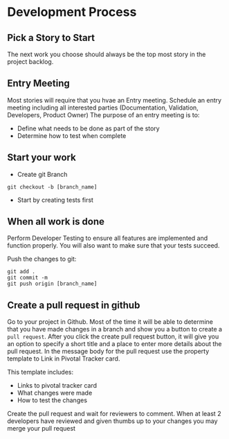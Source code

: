 # Development Process
## Pick a Story to Start
The next work you choose should always be the top most story in the project backlog.

## Entry Meeting
Most stories will require that you hvae an Entry meeting.  Schedule an entry meeting including all interested parties (Documentation, Validation, Developers, Product Owner)
The purpose of an entry meeting is to:
- Define what needs to be done as part of the story
- Determine how to test when complete

## Start your work
- Create git Branch

``` shell
git checkout -b [branch_name]
```

- Start by creating tests first

## When all work is done
Perform Developer Testing to ensure all features are implemented and function properly. You will also want to make sure that your tests succeed.

Push the changes to git:

``` shell
git add .
git commit -m
git push origin [branch_name]
```

## Create a pull request in github
Go to your project in Github.  Most of the time it will be able to determine that you have made changes in a branch and show you a button to create a `pull request`.  After you click the create pull request button, it will give you an option to specify a short title and a place to enter more details about the pull request.  In the message body for the pull request use the property template to Link in Pivotal Tracker card.

This template includes:

- Links to pivotal tracker card
- What changes were made
- How to test the changes

Create the pull request and wait for reviewers to comment.  When at least 2 developers have reviewed and given thumbs up to your changes you may merge your pull request
